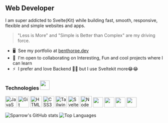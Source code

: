 Web Developer
-------------

I am super addicted to Svelte(Kit) while building fast, smooth, responsive, flexible and simple websites and apps. 
>"Less is More" and "Simple is Better than Complex" are my driving force.

* 🖥️  See my portfolio at [benthorpe.dev](http://www.benthorpe.dev)
* 🤝  I'm open to collaborating on Interesting, Fun and cool projects where I can learn
* ⚡  I prefer and love Backend 🤪🤪 but I use Sveltekit more😂😂

### Technologies <img src = "https://media2.giphy.com/media/QssGEmpkyEOhBCb7e1/giphy.gif?cid=ecf05e47a0n3gi1bfqntqmob8g9aid1oyj2wr3ds3mg700bl&rid=giphy.gif" width="30">


<p align="left">
<!-- JavaScript -->
<img src="https://raw.githubusercontent.com/danielcranney/readme-generator/main/public/icons/skills/javascript-colored.svg" width="36" height="36" alt="JavaScript" />
<!-- Git -->
<img src="https://raw.githubusercontent.com/danielcranney/readme-generator/main/public/icons/skills/git-colored.svg" width="36" height="36" alt="Git" />
<!-- HTML-->
<img src="https://raw.githubusercontent.com/danielcranney/readme-generator/main/public/icons/skills/html5-colored.svg" width="36" height="36" alt="HTML5" />
<!-- CSS -->
<img src="https://raw.githubusercontent.com/danielcranney/readme-generator/main/public/icons/skills/css3-colored.svg" width="36" height="36" alt="CSS3" />
<!-- TailwindCSS -->
<img src="https://raw.githubusercontent.com/danielcranney/readme-generator/main/public/icons/skills/tailwindcss-colored.svg" width="36" height="36" alt="TailwindCSS" />
<!-- Svelte -->
<img src="https://raw.githubusercontent.com/danielcranney/readme-generator/main/public/icons/skills/svelte-colored.svg" width="36" height="36" alt="Svelte" />
<!-- Node -->
<img src="https://raw.githubusercontent.com/danielcranney/readme-generator/main/public/icons/skills/nodejs-colored.svg" width="36" height="36" alt="NodeJS" />
<!-- Express 
<img src="https://raw.githubusercontent.com/danielcranney/readme-generator/main/public/icons/skills/express-colored.svg" width="36" height="36" alt="Express" />
-->
<!-- MongoDB
<img src="https://raw.githubusercontent.com/danielcranney/readme-generator/main/public/icons/skills/mongodb-colored.svg" width="36" height="36" alt="MongoDB" />
-->
<!-- MySQL -->
<img width ='32px' src ='https://raw.githubusercontent.com/rahulbanerjee26/githubAboutMeGenerator/main/icons/mysql.svg'>
<!-- Netlify -->
<img width ='32px' src ='https://raw.githubusercontent.com/rahulbanerjee26/githubAboutMeGenerator/main/icons/netlify.svg'>
<!-- Vercel -->
<img width ='32px' src ='https://raw.githubusercontent.com/rahulbanerjee26/githubAboutMeGenerator/main/icons/vercel-dark.svg'>
<!-- SQLite -->
<img width ='32px' src ='https://raw.githubusercontent.com/rahulbanerjee26/githubAboutMeGenerator/main/icons/sqlite.svg'>
</p>


<div>
<img src="https://github-readme-stats.vercel.app/api?username=sparrowsl&count_private=true&show_icons=true&theme=material-palenight" alt="Sparrow's GitHub stats" />

<img src="https://github-readme-stats.vercel.app/api/top-langs/?username=sparrowsl&theme=material-palenight&layout=compact&langs_count=6" alt="Top Languages"/>
</div>
